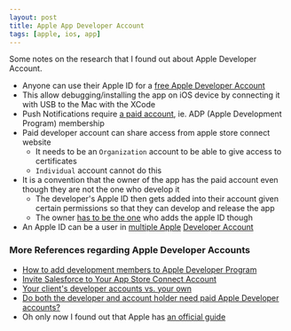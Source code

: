 ```yaml
---
layout: post
title: Apple App Developer Account
tags: [apple, ios, app]
---
```


Some notes on the research that I found out about Apple Developer Account.

- Anyone can use their Apple ID for a [free Apple Developer Account](https://developer.apple.com/forums/thread/71283)
- This allow debugging/installing the app on iOS device by connecting it with USB to the Mac with the XCode
- Push Notifications require [a paid account](https://developer.apple.com/forums/thread/127698), ie. ADP (Apple Development Program) membership
- Paid developer account can share access from apple store connect website
  - It needs to be an `Organization` account to be able to give access to certificates
  - `Individual` account cannot do this
- It is a convention that the owner of the app has the paid account even though they are not the one who develop it
  - The developer's Apple ID then gets added into their account given certain permissions so that they can develop and release the app
  - The owner [has to be the one](https://developer.apple.com/forums/thread/114334) who adds the apple ID though
- An Apple ID can be a user in [multiple Apple](https://stackoverflow.com/a/1820746) [Developer Account](https://stackoverflow.com/questions/57162432/ios-developer-account-multiple-apps-for-multiple-clients#comment100842293_57162432)

### More References regarding Apple Developer Accounts
- [How to add development members to Apple Developer Program](https://www.zaico.co.jp/engineer/apple-developer-program-howto-add-member/)
- [Invite Salesforce to Your App Store Connect Account](https://help.salesforce.com/s/articleView?id=sf.branded_apps_gather_private_ios_invite_sfdc.htm&type=5)
- [Your client's developer accounts vs. your own
](https://www.goodbarber.com/blog/your-client-s-developer-accounts-vs-your-own-a856/)
- [Do both the developer and account holder need paid Apple Developer accounts?](https://stackoverflow.com/questions/66186037/do-both-the-developer-and-account-holder-need-paid-apple-developer-accounts)
- Oh only now I found out that Apple has [an official guide](https://help.apple.com/developer-account/#/dev3e8818774)
